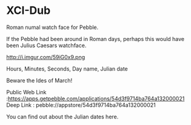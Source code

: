 # XCI-Dub
Roman numal watch face for Pebble.

If the Pebble had been around in Roman days, perhaps this would have been Julius Caesars watchface.

http://i.imgur.com/59iG0x9.png

Hours, Minutes, Seconds, Day name, Julian date

Beware the Ides of March!

Public Web Link  :https://apps.getpebble.com/applications/54d3f9714ba764a132000021
Deep Link  : pebble://appstore/54d3f9714ba764a132000021

You can find out about the Julian dates here.
